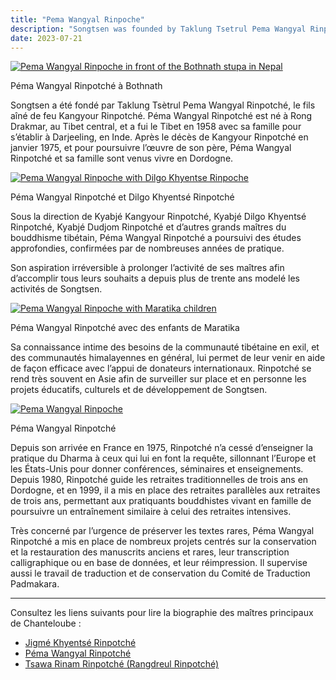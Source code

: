 ```yaml
---
title: "Pema Wangyal Rinpoche"
description: "Songtsen was founded by Taklung Tsetrul Pema Wangyal Rinpoche, the eldest son of the late Kangyur Rinpoche."
date: 2023-07-21
---
```


[ ![Pema Wangyal Rinpoche in front of the Bothnath stupa in Nepal](/images/img_PWR_bothnath-150x150.jpg) ](http://www.songtsen.org/songtsen/wp-content/uploads/sites/2/2013/12/img_PWR_bothnath.jpg)

Péma Wangyal Rinpotché à Bothnath 

Songtsen a été fondé par Taklung Tsètrul Pema Wangyal Rinpotché, le fils aîné de feu Kangyour Rinpotché. Péma Wangyal Rinpotché est né à Rong Drakmar, au Tibet central, et a fui le Tibet en 1958 avec sa famille pour s’établir à Darjeeling, en Inde. Après le décès de Kangyour Rinpotché en janvier 1975, et pour poursuivre l’œuvre de son père, Péma Wangyal Rinpotché et sa famille sont venus vivre en Dordogne. 

[ ![Pema Wangyal Rinpoche with Dilgo Khyentse Rinpoche](/images/img_PWR_DKR-150x150.jpg) ](http://www.songtsen.org/songtsen/wp-content/uploads/sites/2/2013/12/img_PWR_DKR.jpg)

Péma Wangyal Rinpotché et Dilgo Khyentsé Rinpotché 

Sous la direction de Kyabjé Kangyour Rinpotché, Kyabjé Dilgo Khyentsé Rinpotché, Kyabjé Dudjom Rinpotché et d’autres grands maîtres du bouddhisme tibétain, Péma Wangyal Rinpotché a poursuivi des études approfondies, confirmées par de nombreuses années de pratique. 

Son aspiration irréversible à prolonger l’activité de ses maîtres afin d’accomplir tous leurs souhaits a depuis plus de trente ans modelé les activités de Songtsen. 

[ ![Pema Wangyal Rinpoche with Maratika children](/images/img_PWR_voyage-150x150.jpg) ](http://www.songtsen.org/songtsen/wp-content/uploads/sites/2/2013/12/img_PWR_voyage.jpg)

Péma Wangyal Rinpotché avec des enfants de Maratika 

Sa connaissance intime des besoins de la communauté tibétaine en exil, et des communautés himalayennes en général, lui permet de leur venir en aide de façon efficace avec l’appui de donateurs internationaux. Rinpotché se rend très souvent en Asie afin de surveiller sur place et en personne les projets éducatifs, culturels et de développement de Songtsen. 

[ ![Pema Wangyal Rinpoche](/images/img_PWR_portrait1-150x150.jpg) ](http://www.songtsen.org/songtsen/wp-content/uploads/sites/2/2013/12/img_PWR_portrait1.jpg)

Péma Wangyal Rinpotché 

Depuis son arrivée en France en 1975, Rinpotché n’a cessé d’enseigner la pratique du Dharma à ceux qui lui en font la requête, sillonnant l’Europe et les États-Unis pour donner conférences, séminaires et enseignements. Depuis 1980, Rinpotché guide les retraites traditionnelles de trois ans en Dordogne, et en 1999, il a mis en place des retraites parallèles aux retraites de trois ans, permettant aux pratiquants bouddhistes vivant en famille de poursuivre un entraînement similaire à celui des retraites intensives. 

Très concerné par l’urgence de préserver les textes rares, Péma Wangyal Rinpotché a mis en place de nombreux projets centrés sur la conservation et la restauration des manuscrits anciens et rares, leur transcription calligraphique ou en base de données, et leur réimpression. Il supervise aussi le travail de traduction et de conservation du Comité de Traduction Padmakara. 

* * *

Consultez les liens suivants pour lire la biographie des maîtres principaux de Chanteloube : 

  * [ Jigmé Khyentsé Rinpotché ](http://www.songtsen.org/songtsen/fr/spiritual-directors/jigme-khyentse-rinpoche/)
  * [ Péma Wangyal Rinpotché ](http://www.songtsen.org/songtsen/fr/spiritual-directors/pema-wangyal-rinpoche/)
  * [ Tsawa Rinam Rinpotché (Rangdreul Rinpotché) ](http://www.songtsen.org/songtsen/fr/spiritual-directors/tsawa-rinam-rinpoche-rangdrol-rinpoche/)


